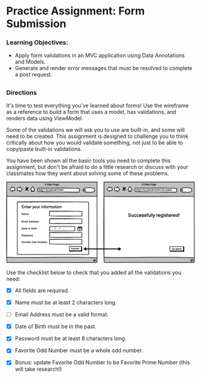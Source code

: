 # Practice Assignment: Form Submission

### Learning Objectives:

- Apply form validations in an MVC application using Data Annotations and Models.
- Generate and render error messages that must be resolved to complete a post request.
##
### Directions
It's time to test everything you've learned about forms! Use the wireframe as a reference to build a form that uses a model, has validations, and renders data using ViewModel.

Some of the validations we will ask you to use are built-in, and some will need to be created. This assignment is designed to challenge you to think critically about how you would validate something, not just to be able to copy/paste built-in validations.

You have been shown all the basic tools you need to complete this assignment, but don't be afraid to do a little research or discuss with your classmates how they went about solving some of these problems.

![](asset/1666642710__NewFormSubmission.png)

Use the checklist below to check that you added all the validations you need:

- [x] All fields are required.

- [x] Name must be at least 2 characters long.

- [ ] Email Address must be a valid format.

- [x] Date of Birth must be in the past.

- [x] Password must be at least 8 characters long.

- [x] Favorite Odd Number must be a whole odd number.

- [x] Bonus: update Favorite Odd Number to be Favorite Prime Number (this will take research!)